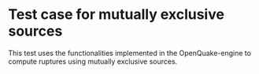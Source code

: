 # Test case for mutually exclusive sources

This test uses the functionalities implemented in the OpenQuake-engine to compute ruptures using mutually exclusive sources.

